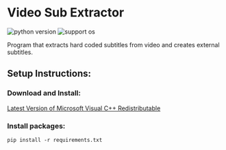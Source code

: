# Video Sub Extractor

![python version](https://img.shields.io/badge/Python-3.11-blue)
![support os](https://img.shields.io/badge/OS-Windows-green.svg)

Program that extracts hard coded subtitles from video and creates external subtitles.

## Setup Instructions:

### Download and Install:

[Latest Version of Microsoft Visual C++ Redistributable](https://learn.microsoft.com/en-US/cpp/windows/latest-supported-vc-redist?view=msvc-170)

### Install packages:

```commandline
pip install -r requirements.txt
```
